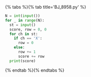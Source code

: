 {% tabs %}{% tab title='BJ_8958.py' %}

```py
N = int(input())
for _ in range(N):
  st = input()
  score, row = 0, 0
  for ch in st:
    if ch == 'X':
      row = 0
    else:
      row += 1
      score += row
  print(score)
```

{% endtab %}{% endtabs %}
